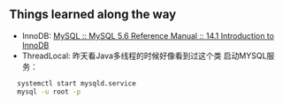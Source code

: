 ## Things learned along the way
- InnoDB: [MySQL :: MySQL 5.6 Reference Manual :: 14.1 Introduction to InnoDB](https://dev.mysql.com/doc/refman/5.6/en/innodb-introduction.html#:~:text=InnoDB%20is%20a%20general%2Dpurpose,clause%20creates%20an%20InnoDB%20table.)
- ThreadLocal: 昨天看Java多线程的时候好像看到过这个类
启动MYSQL服务：
```bash
  systemctl start mysqld.service
  mysql -u root -p
```
